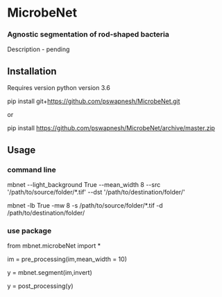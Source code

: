 # MicrobeNet
### Agnostic segmentation of rod-shaped bacteria
Description - pending

## Installation
Requires version python version 3.6

pip install git+https://github.com/pswapnesh/MicrobeNet.git

or 

pip install https://github.com/pswapnesh/MicrobeNet/archive/master.zip


## Usage
### command line
mbnet --light_background True --mean_width 8 --src '/path/to/source/folder/\*.tif' --dst '/path/to/destination/folder/'

mbnet -lb True -mw 8 -s /path/to/source/folder/*.tif -d /path/to/destination/folder/

### use package
from mbnet.microbeNet import *

im = pre_processing(im,mean_width = 10)

y = mbnet.segment(im,invert)

y = post_processing(y)
